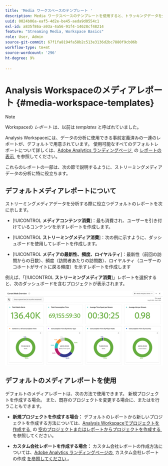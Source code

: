 ```yaml
---
title: 'Media ワークスペースのテンプレート '
description: Media ワークスペースのテンプレートを使用すると、トラッキングデータを分析できます。獲得メディアまたはストリーミングメディア用の標準テンプレートを選択するか、独自のカスタムテンプレートを作成します。
uuid: 0024b06a-eaf5-4d2e-be45-aeda9d0554c1
exl-id: a835f86a-a93a-4a56-91f4-14628cf48214
feature: "Streaming Media, Workspace Basics"
role: User, Admin
source-git-commit: 67f1fa8194fa58b2c513e3136d2bc7880f9cb06b
workflow-type: tm+mt
source-wordcount: '296'
ht-degree: 9%

---
```


# Analysis Workspaceのメディアレポート {#media-workspace-templates}

>[!NOTE]
>
>Workspaceの *レポート* は、以前は *templates* と呼ばれていました。

Analysis Workspaceには、データの分析に使用できる事前定義済みの一連のレポートが、デフォルトで用意されています。 使用可能なすべてのデフォルトレポートについて詳しくは、[Adobe Analytics ランディングページ &#x200B;](https://experienceleague.adobe.com/docs/analytics/analyze/landing.html?lang=ja#menus) の [&#x200B; レポートの表示 &#x200B;](https://experienceleague.adobe.com/docs/analytics/analyze/landing.html?lang=ja) を参照してください。

これらのレポートの一部は、次の節で説明するように、ストリーミングメディアデータの分析に特に役立ちます。

## デフォルトメディアレポートについて

ストリーミングメディアデータを分析する際に役立つデフォルトのレポートを次に示します。

* [!UICONTROL **メディアコンテンツ消費**]：最も消費され、ユーザーを引き付けているコンテンツを示すレポートを作成します。

* [!UICONTROL **ストリーミングメディア消費**]：次の例に示すように、ダッシュボードを使用してレポートを作成します。

* [!UICONTROL **メディアの最新性、頻度、ロイヤルティ**]：最新性（前回の訪問からの日数）、頻度（訪問者あたりの訪問数）、ロイヤルティ（ユーザーのコホートがサイトに戻る頻度）を示すレポートを作成します

例えば、「[!UICONTROL **ストリーミングメディア消費**]」レポートを選択すると、次のダッシュボードを含むプロジェクトが表示されます。

![](/help/reporting/assets/aa-workspace.png)

## デフォルトのメディアレポートを使用

デフォルトのメディアレポートは、次の方法で使用できます。
新規プロジェクトを作成する場合。 また、既存のプロジェクトを変更する場合に、またはを行うこともできます。

* **新規プロジェクトを作成する場合：** デフォルトのレポートから新しいプロジェクトを作成する方法については、[Analysis Workspaceでプロジェクトを作成する &#x200B;](https://experienceleague.adobe.com/docs/analytics/analyze/analysis-workspace/build-workspace-project/create-projects.html?lang=ja#create-a-project-from-a-blank-project-or-a-report) の [&#x200B; 空のプロジェクトまたはレポートからプロジェクトを作成する &#x200B;](https://experienceleague.adobe.com/docs/analytics/analyze/analysis-workspace/build-workspace-project/create-projects.html?lang=ja#create-a-project-from-a-blank-project-or-a-report) を参照してください。

* **カスタム会社レポートを作成する場合：** カスタム会社レポートの作成方法については、[Adobe Analytics ランディングページの &#x200B;](https://experienceleague.adobe.com/docs/analytics/analyze/landing.html?lang=ja#company-report) カスタム会社レポートの作成 [&#x200B; を参照してください &#x200B;](https://experienceleague.adobe.com/docs/analytics/analyze/landing.html?lang=ja)。
